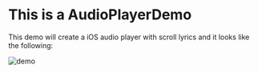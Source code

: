 # This is a AudioPlayerDemo

This demo will create a iOS audio player with scroll lyrics and it looks like the following:

![demo](https://github.com/ChangweiZhang/AudioPlayerDemo/blob/master/musicdemo.gif)
